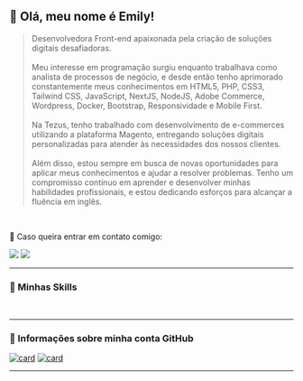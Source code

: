 ##  🦄 Olá, meu nome é Emily!

> Desenvolvedora Front-end apaixonada pela criação de soluções digitais desafiadoras. <br><br>
Meu interesse em programação  surgiu enquanto trabalhava como analista de processos de negócio, e desde então tenho aprimorado constantemente meus conhecimentos em HTML5, PHP, CSS3, Tailwind CSS, JavaScript, NextJS, NodeJS, Adobe Commerce, Wordpress, Docker, Bootstrap, Responsividade e Mobile First. <br><br>Na Tezus, tenho trabalhado com desenvolvimento de e-commerces utilizando a plataforma Magento, entregando soluções digitais personalizadas para atender às necessidades dos nossos clientes.<br><br>Além disso, estou sempre em busca de novas oportunidades para aplicar meus conhecimentos e ajudar a resolver problemas. Tenho um compromisso contínuo em aprender e desenvolver minhas habilidades profissionais, e estou dedicando esforços para alcançar a fluência em inglês.


<br>

💬 Caso queira entrar em contato comigo: 

<p></p>

<p align="left">
  <a href="mailto:emilyperin5@gmail.com?" alt="Gmail">
  <img src="https://img.shields.io/badge/-Gmail-6610F2?style=for-the-badge&labelColor=6610F2&logo=gmail&logoColor=white&link=mailto:emilyperin5@gmail.com?" /></a>

  <a href="https://www.linkedin.com/in/emillyperin" alt="Linkedin">
    <img src="https://img.shields.io/badge/-Linkedin-6610F2?style=for-the-badge&logo=Linkedin&logoColor=FFFFFF&link=https://www.linkedin.com/in/emillyperin"/>
  </a>
</p>  

----

<h3> 🚀 Minhas Skills </h3>

<p align='left'>
<code><img src="https://skillicons.dev/icons?i=html&theme=dark" alt=""></code>
<code><img src="https://skillicons.dev/icons?i=css&theme=dark" alt=""></code>
<code><img src="https://skillicons.dev/icons?i=tailwind&theme=dark" alt=""></code>
<code><img src="https://skillicons.dev/icons?i=bootstrap&theme=dark" alt=""></code>
<code><img src="https://skillicons.dev/icons?i=js&theme=dark" alt=""></code>
<code><img src="https://skillicons.dev/icons?i=nodejs&theme=dark" alt=""></code>
<code><img src="https://skillicons.dev/icons?i=nextjs&theme=dark" alt=""></code>
<code><img src="https://skillicons.dev/icons?i=prisma&theme=dark" alt=""></code>
<code><img src="https://skillicons.dev/icons?i=docker&theme=dark" alt=""></code>
<code><img src="https://skillicons.dev/icons?i=wordpress&theme=dark" alt=""></code>
</p>

---

<h3>👾 Informações sobre minha conta GitHub</h3>

[![card](https://github-readme-stats.vercel.app/api?username=emillyperin&theme=dracula&show_icons=true)](https://github.com/anuraghazra/github-readme-stats) [![card](https://github-readme-stats.vercel.app/api/top-langs/?username=emillyperin&hide=html&layout=compact&theme=dracula)](https://github.com/anuraghazra/github-readme-stats)

---







